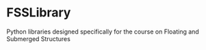 # FSSLibrary
Python libraries designed specifically for the course on Floating and Submerged Structures

